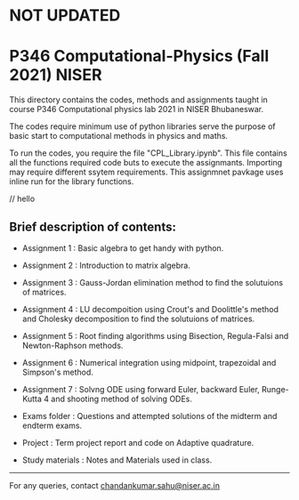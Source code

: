# NOT UPDATED

# P346 Computational-Physics (Fall 2021) NISER
This directory contains the codes, methods and assignments taught in course P346 Computational physics lab 2021 in NISER Bhubaneswar.

The codes require minimum use of python libraries serve the purpose of basic start to computational methods in physics and maths.

To run the codes, you require the file "CPL_Library.ipynb". This file contains all the functions required code buts to execute the assignmants.
Importing may require different ssytem requirements. This assignmnet pavkage uses inline run for the library functions.

// hello
## Brief description of contents:
  * Assignment 1 : Basic algebra to get handy with python.
  
  * Assignment 2 : Introduction to matrix algebra.
  
  * Assignment 3 : Gauss-Jordan elimination method to find the solutuions of matrices.
  
  * Assignment 4 : LU decompoition using Crout's and Doolittle's method and Cholesky decomposition to find the solutuions of matrices. 
  
  * Assignment 5 : Root finding algorithms using Bisection, Regula-Falsi and Newton-Raphson methods.
  
  * Assignment 6 : Numerical integration using midpoint, trapezoidal and Simpson's method.
  
  * Assignment 7 : Solvng ODE using forward Euler, backward Euler, Runge-Kutta 4 and shooting method of solving ODEs.

  * Exams folder : Questions and attempted solutions of the midterm and endterm exams.

  * Project : Term project report and code on Adaptive quadrature.

  * Study materials : Notes and Materials used in class.

-------------------------------------------------------
For any queries, contact chandankumar.sahu@niser.ac.in
